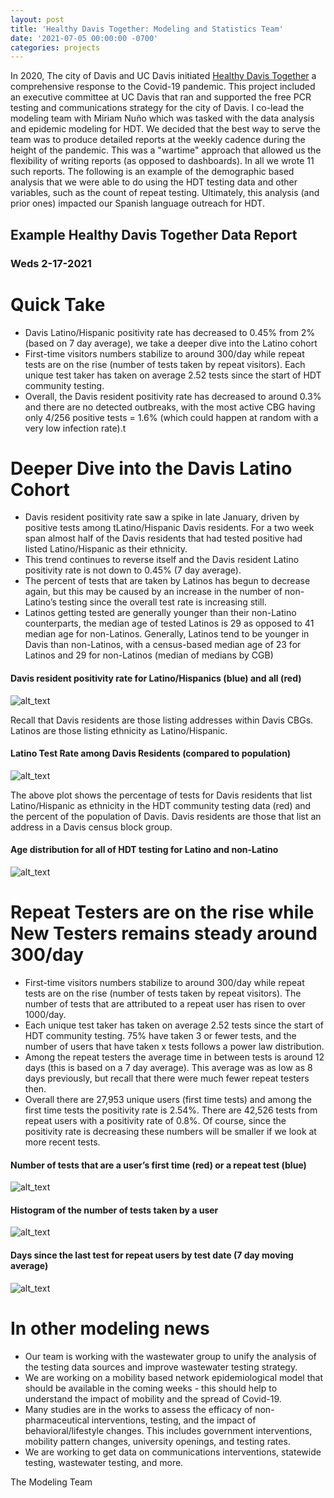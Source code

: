 ```yaml
---
layout: post
title: 'Healthy Davis Together: Modeling and Statistics Team'
date: '2021-07-05 00:00:00 -0700'
categories: projects
---
```


In 2020, The city of Davis and UC Davis initiated [Healthy Davis Together](http://healthydavistogether.org) a comprehensive response to the Covid-19 pandemic.
This project included an executive committee at UC Davis that ran and supported the free PCR testing and communications strategy for the city of Davis.
I co-lead the modeling team with Miriam Nu&ntilde;o which was tasked with the data analysis and epidemic modeling for HDT.
We decided that the best way to serve the team was to produce detailed reports at the weekly cadence during the height of the pandemic.
This was a "wartime" approach that allowed us the flexibility of writing reports (as opposed to dashboards).
In all we wrote 11 such reports.
The following is an example of the demographic based analysis that we were able to do using the HDT testing data and other variables, such as the count of repeat testing.
Ultimately, this analysis (and prior ones) impacted our Spanish language outreach for HDT.


## Example Healthy Davis Together Data Report
### Weds 2-17-2021

# Quick Take

* Davis Latino/Hispanic positivity rate has decreased to 0.45% from 2% (based on 7 day average), we take a deeper dive into the Latino cohort  
* First-time visitors numbers stabilize to around 300/day while repeat tests are on the rise (number of tests taken by repeat visitors).  Each unique test taker has taken on average 2.52 tests since the start of HDT community testing.
* Overall, the Davis resident positivity rate has decreased to around 0.3% and there are no detected outbreaks, with the most active CBG having only 4/256 positive tests = 1.6% (which could happen at random with a very low infection rate).t


# Deeper Dive into the Davis Latino Cohort



* Davis resident positivity rate saw a spike in late January, driven by positive tests among tLatino/Hispanic Davis residents.  For a two week span almost half of the Davis residents that had tested positive had listed Latino/Hispanic as their ethnicity.
* This trend continues to reverse itself and the Davis resident Latino positivity rate is not down to 0.45% (7 day average). 
* The percent of tests that are taken by Latinos has begun to decrease again, but this may be caused by an increase in the number of non-Latino’s testing since the overall test rate is increasing still.
* Latinos getting tested are generally younger than their non-Latino counterparts, the median age of tested Latinos is 29 as opposed to 41 median age for non-Latinos.  Generally, Latinos tend to be younger in Davis than non-Latinos, with a census-based median age of 23 for Latinos and 29 for non-Latinos (median of medians by CGB)


#### Davis resident positivity rate for Latino/Hispanics (blue) and all (red)


![alt_text](/images/hdt_images/image1.png "image_tooltip")


Recall that Davis residents are those listing addresses within Davis CBGs.  Latinos are those listing ethnicity as Latino/Hispanic.


#### Latino Test Rate among Davis Residents (compared to population)


![alt_text](/images/hdt_images/image2.png "image_tooltip")


The above plot shows the percentage of tests for Davis residents that list Latino/Hispanic as ethnicity in the HDT community testing data (red) and the percent of the population of Davis.  Davis residents are those that list an address in a Davis census block group.


#### Age distribution for all of HDT testing for Latino and non-Latino

![alt_text](/images/hdt_images/image3.png "image_tooltip")

# Repeat Testers are on the rise while New Testers remains steady around 300/day

* First-time visitors numbers stabilize to around 300/day while repeat tests are on the rise (number of tests taken by repeat visitors).  The number of tests that are attributed to a repeat user has risen to over 1000/day.
* Each unique test taker has taken on average 2.52 tests since the start of HDT community testing.  75% have taken 3 or fewer tests, and the number of users that have taken x tests follows a power law distribution.
* Among the repeat testers the average time in between tests is around 12 days (this is based on a 7 day average).  This average was as low as 8 days previously, but recall that there were much fewer repeat testers then.
* Overall there are 27,953 unique users (first time tests) and among the first time tests the positivity rate is 2.54%.  There are 42,526 tests from repeat users with a positivity rate of 0.8%.  Of course, since the positivity rate is decreasing these numbers will be smaller if we look at more recent tests.


####  Number of tests that are a user’s first time (red) or a repeat test (blue)

![alt_text](/images/hdt_images/image4.png "image_tooltip")

#### Histogram of the number of tests taken by a user

![alt_text](/images/hdt_images/image5.png "image_tooltip")

#### Days since the last test for repeat users by test date (7 day moving average)

![alt_text](/images/hdt_images/image6.png "image_tooltip")

# In other modeling news

* Our team is working with the wastewater group to unify the analysis of the testing data sources and improve wastewater testing strategy.
* We are working on a mobility based network epidemiological model that should be available in the coming weeks - this should help to understand the impact of mobility and the spread of Covid-19.
* Many studies are in the works to assess the efficacy of non-pharmaceutical interventions, testing, and the impact of behavioral/lifestyle changes.  This includes government interventions, mobility pattern changes, university openings, and testing rates.
* We are working to get data on communications interventions, statewide testing, wastewater testing, and more.

The Modeling Team

